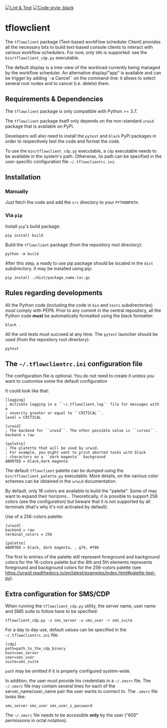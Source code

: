 [![Lint & Test](https://github.com/UMR-CNRM/tflowclient/actions/workflows/lint_and_test.yml/badge.svg)](https://github.com/UMR-CNRM/tflowclient/actions/workflows/lint_and_test.yml)
[![Code style: black](https://img.shields.io/badge/code%20style-black-000000.svg)](https://github.com/psf/black)

# tflowclient

The ``tflowclient`` package (Text-based workFlow scheduler Client) provides all
the necessary bits to build text-based console clients to interact with
various workflow schedulers. For now, only ``SMS`` is supported: see the
``bin/tflowclient_cdp.py`` executable.

The default display is a tree-view of the workload currently being managed by
the workflow scheduler. An alternative display/"app" is available and can
be trigger by adding `-a Cancel`` on the command-line: it allows to select
several root nodes and to cancel (i.e. delete) them.

## Requirements & Dependencies

The ``tflowclient`` package is only compatible with Python >= 3.7.

The ``tflowclient`` package itself only depends on the non-standard ``urwid``
package that is available on PyPi.

Developers will also need to install the ``pytest`` and ``black`` PyPi
packages in order to respectively test the code and format the code.

To use the ``bin/tflowclient_cdp.py`` executable, a ``cdp`` executable needs to
be available in the system's path. Otherwise, its path can be specified in the
user-specific configuration file ``~/.tflowclientrc.ini``.

## Installation

### Manually

Just fetch the code and add the ``src`` directory to your ``PYTHONPATH``.

### Via ``pip``

Install ``pip``'s build package:

    pip install build

Build the ``tflowclient`` package (from the repository root directory):

    python -m build

After this step, a ready to use pip package should be located in the ``dist``
subdirectory. It may be installed using pip:

    pip install ./dist/package_name.tar.gz

## Rules regarding developments

All the Python code (including the code in ``bin`` and ``tests`` subdirectories)
must comply with PEP8. Prior to any commit in the central repository, all
the Python code **must** be automatically formatted using the black formatter:

    black .

All the unit tests must succeed at any time. The ``pytest`` launcher should
be used (from the repository root directory):

    pytest

## The ``~/.tflowclientrc.ini`` configuration file

The configuration file is optional. You do not need to create it unless you
want to customise some the default configuration

It could look like that:

    [logging]
    ; Activate logging in a ``~/.tflowclient.log`` file for messages with a
    ; severity greater or equal to ``CRITICAL``.
    level = CRITICAL
    
    [urwid]
    ; The backend for ``urwid``. The other possible value is ``curses``.
    backend = raw
    
    [palette]
    ; The platette that will be used by urwid.
    ; For example, you might want to print aborted tasks with black
    ; characters on a ``dark magenta`` background
    ABORTED = black,dark magenta

The default ``tflowclient`` palette can be dumped using the
``bin/tflowclient_palette.py`` executable. More details, on the various
color schemes can be obtained in the ``urwid`` documentation.

By default, only 16 colors are available to build the "palette". Some of may
want to expand their horizons... Theoretically, it is possible to support 256
colors (see the configuration) but beware that it is not supported by all
terminals (that's why it's not activated by default).

Use of a 256-colors palette:

    [urwid]
    backend = raw
    terminal_colors = 256
    
    [palette]
    ABORTED = black, dark magenta, , g74, #f86

The first to entries of the palette still represent foreground and background
colors for the 16-colors palette but the 4th and 5th elements represents
foreground and background colors for the 256-colors palette
(see https://urwid.readthedocs.io/en/latest/examples/index.html#palette-test-py).                                                    

## Extra configuration for SMS/CDP

When running the ``tflowclient_cdp.py`` utility, the server name, user name and
SMS suite to follow have to be specified:

    tflowclient_cdp.py -s sms_server -u sms_user -r sms_suite

For a day to day use, default values can be specified in the
``~/.tflowclientrc.ini`` file:

    [cdp]
    path=path_to_the_cdp_binary
    host=sms_server
    user=sms_user
    suite=sms_suite

``path`` may be omitted if it is properly configured system-wide.

In addition, the user must provide his credentials in a ``~/.smsrc`` file.
The ``~/.smsrc`` file may contain several lines for each of the
server_name/user_name pair the user wants to connect to. The ``.smsrc``
file looks like:

    sms_server sms_user sms_user_s_password

The ``~/.smsrc`` file needs to be accessible **only** by the user ("600"
permissions in octal notation).
